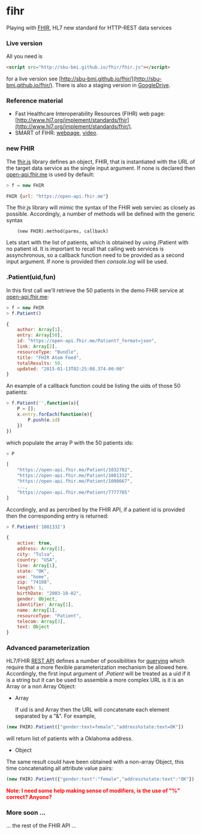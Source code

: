 # fihr
Playing with <a href="http://www.hl7.org/implement/standards/fhir/" target=_blank>FHIR</a>, HL7 new standard for HTTP-REST data services

### Live version

All you need is 

````html
<script src="http://sbu-bmi.github.io/fhir/fhir.js"></script>
````
for a live version see [http://sbu-bmi.github.io/fhir/](http://sbu-bmi.github.io/fhir/). There is also a staging version in [GoogleDrive](https://0857f9879749e82d493945f8a805968a7c031889-www.googledrive.com/host/0BwwZEXS3GesiTjlHSmlOcEJaeDA/fhir/).

### Reference material
* Fast Healthcare Interoperability Resources (FIHR) web page: [http://www.hl7.org/implement/standards/fhir](http://www.hl7.org/implement/standards/fhir/).
* SMART of FIHR: [webpage](http://smartplatforms.org/smart-on-fhir/), [video](http://player.vimeo.com/video/87132298).

### new FHIR
The [fhir.js](https://github.com/SBU-BMI/fhir/blob/gh-pages/fhir.js) library defines an object, FHIR, that is instantiated with the URL of the target data service as the single input argument. If none is declared then [open-api.fhir.me](https://open-api.fhir.me) is used by default:

````javascript
> f = new FHIR

FHIR {url: "https://open-api.fhir.me"}
````

The fhir.js library will mimic the syntax of the FHIR web serviec as closely as possible. Accordingly, a number of methods will be defined with the generic syntax 

		(new FHIR).method(parms, callback)

Lets start with the list of patients, which is obtained by using  /Patient with no patient id. It is important to recall that calling web services is assynchronous, so a callback function need to be provided as a second input argument. If none is provided then <i>console.log</i> will be used.

### .Patient(uid,fun)
In this first call we'll retrieve the 50 patients in the demo FHIR service at [open-api.fhir.me](https://open-api.fhir.me):

````javascript
> f = new FHIR
> f.Patient()

{
	author: Array[1],
	entry: Array[50],
	id: "https://open-api.fhir.me/Patient?_format=json",
	link: Array[2],
	resourceType: "Bundle",
	title: "FHIR Atom Feed",
	totalResults: 59,
	updated: "2015-01-13T02:25:08.374-00:00"
}
````

An example of a callback function could be listing the uids of those 50 patients:

````javascript
> f.Patient('',function(x){
	P = []; 
	x.entry.forEach(function(e){
		P.push(e.id)
	})
})
````

which populate the array P with the 50 patients ids:

````javascript
> P

[
	"https://open-api.fhir.me/Patient/1032702",
	"https://open-api.fhir.me/Patient/1081332",
	"https://open-api.fhir.me/Patient/1098667",
	...,
	"https://open-api.fhir.me/Patient/7777705"
]
````

Accordingly, and as percribed by the FHIR API, if a patient id is provided then the corresponding entry is returned:


````javascript
> f.Patient('1081332')

{
	active: true,
	address: Array[1],
	city: "Tulsa",
	country: "USA",
	line: Array[1],
	state: "OK",
	use: "home",
	zip: "74108",
	length: 1,
	birthDate: "2003-10-02",
	gender: Object,
	identifier: Array[1],
	name: Array[1],
	resourceType: "Patient",
	telecom: Array[3],
	text: Object
}
````

### Advanced parameterization

HL7/FHIR [REST API](http://hl7.org/implement/standards/fhir/http.html#summary) defines a number of possibilities for [querying](http://hl7.org/implement/standards/fhir/search.html) which require that a more flexible parameterization mechanism be allowed here. Accordingly, the first input argument of <i>.Patient</i> will be treated as a uid if it is a string but it can be used to assemble a more complex URL is it is an Array or a non Array Object:

* Array

	If uid is and Array then the URL will concatenate each element separated by a "&". For example,
	
````javascript
(new FHIR).Patient(["gender:text=female","address%state:text=OK"])
````

will return list of patients with a Oklahoma address.

* Object

The same result could have been obtained with a non-array Object, this time concatenating all attribute value pairs:

````javascript
(new FHIR).Patient({"gender:text":"female","address%state:text":"OK"})
````

<b style="color:red">Note: I need some help making sense of modifiers, is the use of "%" correct? Anyone?</b>

### More soon ...

... the rest of the FHIR API ...